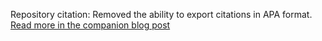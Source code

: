 Repository citation: Removed the ability to export citations in APA format. [Read more in the companion blog post](https://forgejo.org/2024-07-non-free-dependency-found/)
